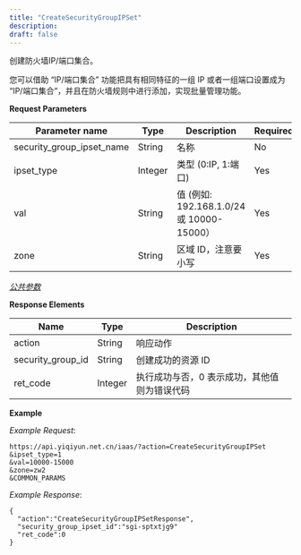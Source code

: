 ```yaml
---
title: "CreateSecurityGroupIPSet"
description: 
draft: false
---
```




创建防火墙IP/端口集合。

您可以借助 “IP/端口集合” 功能把具有相同特征的一组 IP 或者一组端口设置成为 “IP/端口集合”，并且在防火墙规则中进行添加，实现批量管理功能。

**Request Parameters**

| Parameter name | Type | Description | Required |
| --- | --- | --- | --- |
| security_group_ipset_name | String | 名称 | No |
| ipset_type | Integer | 类型 (0:IP, 1:端口) | Yes |
| val | String | 值 (例如: 192.168.1.0/24 或 10000-15000） | Yes |
| zone | String | 区域 ID，注意要小写 | Yes |

[_公共参数_](../../../parameters/)

**Response Elements**

| Name | Type | Description |
| --- | --- | --- |
| action | String | 响应动作 |
| security_group_id | String | 创建成功的资源 ID |
| ret_code | Integer | 执行成功与否，0 表示成功，其他值则为错误代码 |

**Example**

_Example Request_:

```
https://api.yiqiyun.net.cn/iaas/?action=CreateSecurityGroupIPSet
&ipset_type=1
&val=10000-15000
&zone=zw2
&COMMON_PARAMS
```

_Example Response_:

```
{
  "action":"CreateSecurityGroupIPSetResponse",
  "security_group_ipset_id":"sgi-sptxtjg9"
  "ret_code":0
}
```
